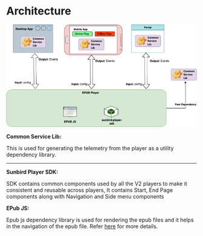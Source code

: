 # Architecture

![](../../../../../.gitbook/assets/contentPlayerV2Epub.png)

**Common Service Lib:**

This is used for generating the telemetry from the player as a utility dependency library.

****

**Sunbird Player SDK:**

SDK contains common components used by all the V2 players to make it consistent and reusable across players, It contains Start, End Page components along with Navigation and Side menu components



**EPub JS:**

Epub js dependency library is used for rendering the epub files and it helps in the navigation of the epub file. Refer [here](https://github.com/futurepress/epub.js/) for more details.
